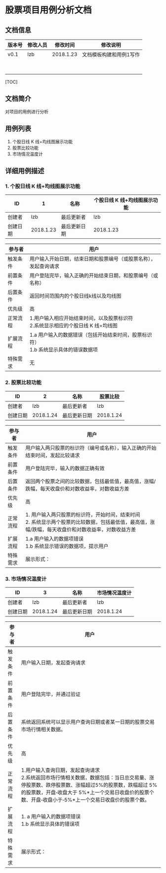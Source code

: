 # 股票项目用例分析文档

## 文档信息

| **版本号** | 修改人员 | 修改时间      | 修改说明         |
| ------- | ---- | --------- | ------------ |
| v0.1    | lzb  | 2018.1.23 | 文档模板构建和用例1写作 |
|         |      |           |              |
|         |      |           |              |
|         |      |           |              |
|         |      |           |              |
|         |      |           |              |
|         |      |           |              |
|         |      |           |              |
|         |      |           |              |

[TOC]



## 文档简介

对项目的用例进行分析

## 用例列表

1.  个股日线 K 线+均线图展示功能
  2.  股票比较功能
2.  市场情况温度计

## 详细用例描述

### 1. 个股日线 K 线+均线图展示功能

| **ID** | 1         | **名称** | 个股日线 K 线+均线图展示功能 |
| ------ | --------- | ------ | ---------------- |
| 创建者    | lzb       | 最后更新者  | lzb              |
| 创建日期   | 2018.1.23 | 最后更新日期 | 2018.1.23        |

| 参与者  | 用户                                       |
| ---- | ---------------------------------------- |
| 触发条件 | 用户输入开始日期，结束日期和股票编号（或股票名称），发起查询请求         |
| 前置条件 | 用户登陆完毕，输入正确的开始结束日期，和股票编号（或名称）            |
| 后置条件 | 返回时间范围内的个股日线k线以及均线图                      |
| 优先级  | 高                                        |
| 正常流程 | 1.用户输入相应开始结束时间，以及股票标识符<br/>2.系统显示相应的个股日线 K 线+均线图<br/> |
| 扩展流程 | 1.a 用户输入的数据错误（包括开始结束时间，股票标识符）<br/>1.b 系统显示具体的错误数据项<br/> |
| 特殊需求 | 无                                        |



### 2. 股票比较功能	

| **ID** | 2         | **名称** | 股票比较      |
| ------ | --------- | ------ | --------- |
| 创建者    | lzb       | 最后更新者  | lzb       |
| 创建日期   | 2018.1.24 | 最后更新日期 | 2018.1.24 |

| 参与者  | 用户                                       |
| ---- | ---------------------------------------- |
| 触发条件 | 用户输入两只股票的标识符（编号或名称），输入正确的开始结束时间，发起比较请求   |
| 前置条件 | 用户登陆完毕，输入的数据正确有效                         |
| 后置条件 | 返回两个股票之间的比较数据，包括最低值，最高值，涨幅/跌幅，每天收盘价和对数收益率，对数收益方差 |
| 优先级  | 高                                        |
| 正常流程 | 1. 用户输入两只股票的标识符，开始时间，结束时间<br/>2. 系统显示两个股票的比较数据，包括最低值，最高值，涨幅/跌幅，每天收盘价和对数收益率，对数收益方差 |
| 扩展流程 | 1.a 用户输入的数据项错误<br/>1.b 系统显示错误的数据项，提示用户   |
| 特殊需求 | 展示形式：                                    |


### 3. 市场情况温度计

| **ID** | 3         | **名称** | 市场情况温度计   |
| ------ | --------- | ------ | --------- |
| 创建者    | lzb       | 最后更新者  | lzb       |
| 创建日期   | 2018.1.24 | 最后更新日期 | 2018.1.24 |

| 参与者  | 用户                                       |
| ---- | ---------------------------------------- |
| 触发条件 | 用户输入日期，发起查询请求                            |
| 前置条件 | 用户登陆完毕，并通过验证                             |
| 后置条件 | 系统返回系统可以显示用户查询日期或者某一日期的股票交易市场行情相关数据。     |
| 优先级  | 高                                        |
| 正常流程 | 1.用户输入查询日期，发起查询请求<br/>2.系统返回市场行情相关数据，数据包括：当日总交易量、涨停股票数、跌停股票数、涨幅超过5%的股票数，跌幅超过 5%的股票数，开盘‐收盘大于 5%*上一个交易日收盘价的股票个数、开盘‐收盘小于‐5%*上一个交易日收盘价的股票个数。 |
| 扩展流程 | 1. a 用户输入的数据项错误<br/>1.b 系统显示具体的错误项       |
| 特殊需求 | 展示形式：                                    |


